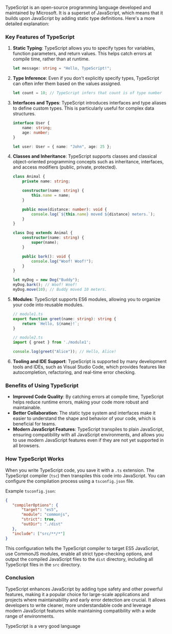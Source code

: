 TypeScript is an open-source programming language developed and maintained by Microsoft. It is a superset of JavaScript, which means that it builds upon JavaScript by adding static type definitions. Here's a more detailed explanation:

### Key Features of TypeScript

1. **Static Typing**: TypeScript allows you to specify types for variables, function parameters, and return values. This helps catch errors at compile time, rather than at runtime.

   ```typescript
   let message: string = "Hello, TypeScript!";
   ```

2. **Type Inference**: Even if you don't explicitly specify types, TypeScript can often infer them based on the values assigned.

   ```typescript
   let count = 10; // TypeScript infers that count is of type number
   ```

3. **Interfaces and Types**: TypeScript introduces interfaces and type aliases to define custom types. This is particularly useful for complex data structures.

   ```typescript
   interface User {
       name: string;
       age: number;
   }

   let user: User = { name: "John", age: 25 };
   ```

4. **Classes and Inheritance**: TypeScript supports classes and classical object-oriented programming concepts such as inheritance, interfaces, and access modifiers (public, private, protected).

   ```typescript
   class Animal {
       private name: string;

       constructor(name: string) {
           this.name = name;
       }

       public move(distance: number): void {
           console.log(`${this.name} moved ${distance} meters.`);
       }
   }

   class Dog extends Animal {
       constructor(name: string) {
           super(name);
       }

       public bark(): void {
           console.log("Woof! Woof!");
       }
   }

   let myDog = new Dog("Buddy");
   myDog.bark(); // Woof! Woof!
   myDog.move(10); // Buddy moved 10 meters.
   ```

5. **Modules**: TypeScript supports ES6 modules, allowing you to organize your code into reusable modules.

   ```typescript
   // module1.ts
   export function greet(name: string): string {
       return `Hello, ${name}!`;
   }

   // module2.ts
   import { greet } from './module1';

   console.log(greet("Alice")); // Hello, Alice!
   ```

6. **Tooling and IDE Support**: TypeScript is supported by many development tools and IDEs, such as Visual Studio Code, which provides features like autocompletion, refactoring, and real-time error checking.

### Benefits of Using TypeScript

- **Improved Code Quality**: By catching errors at compile time, TypeScript helps reduce runtime errors, making your code more robust and maintainable.
- **Better Collaboration**: The static type system and interfaces make it easier to understand the shape and behavior of your code, which is beneficial for teams.
- **Modern JavaScript Features**: TypeScript transpiles to plain JavaScript, ensuring compatibility with all JavaScript environments, and allows you to use modern JavaScript features even if they are not yet supported in all browsers.

### How TypeScript Works

When you write TypeScript code, you save it with a `.ts` extension. The TypeScript compiler (`tsc`) then transpiles this code into JavaScript. You can configure the compilation process using a `tsconfig.json` file.

Example `tsconfig.json`:

```json
{
   "compilerOptions": {
       "target": "es5",
       "module": "commonjs",
       "strict": true,
       "outDir": "./dist"
   },
   "include": ["src/**/*"]
}
```

This configuration tells the TypeScript compiler to target ES5 JavaScript, use CommonJS modules, enable all strict type-checking options, and output the compiled JavaScript files to the `dist` directory, including all TypeScript files in the `src` directory.

### Conclusion

TypeScript enhances JavaScript by adding type safety and other powerful features, making it a popular choice for large-scale applications and projects where maintainability and early error detection are crucial. It allows developers to write cleaner, more understandable code and leverage modern JavaScript features while maintaining compatibility with a wide range of environments.

TypeScript is a very good language